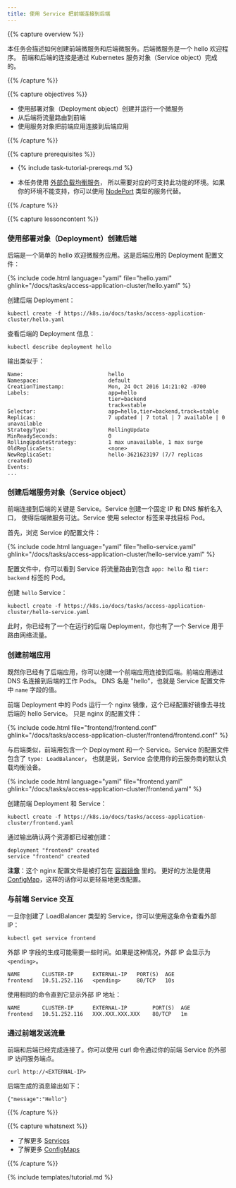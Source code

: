 ```yaml
---
title: 使用 Service 把前端连接到后端
---
```



{{% capture overview %}}




本任务会描述如何创建前端微服务和后端微服务。后端微服务是一个 hello 欢迎程序。
前端和后端的连接是通过 Kubernetes 服务对象（Service object）完成的。

{{% /capture %}}


{{% capture objectives %}}




* 使用部署对象（Deployment object）创建并运行一个微服务
* 从后端将流量路由到前端
* 使用服务对象把前端应用连接到后端应用

{{% /capture %}}


{{% capture prerequisites %}}

* {% include task-tutorial-prereqs.md %}


* 本任务使用 [外部负载均衡服务](/docs/tasks/access-application-cluster/create-external-load-balancer/)，
  所以需要对应的可支持此功能的环境。如果你的环境不能支持，你可以使用
  [NodePort](/docs/user-guide/services/#type-nodeport) 类型的服务代替。

{{% /capture %}}


{{% capture lessoncontent %}}


### 使用部署对象（Deployment）创建后端



后端是一个简单的 hello 欢迎微服务应用。这是后端应用的 Deployment 配置文件：

{% include code.html language="yaml" file="hello.yaml" ghlink="/docs/tasks/access-application-cluster/hello.yaml" %}


创建后端 Deployment：

```
kubectl create -f https://k8s.io/docs/tasks/access-application-cluster/hello.yaml
```


查看后端的 Deployment 信息：

```
kubectl describe deployment hello
```


输出类似于：

```
Name:                           hello
Namespace:                      default
CreationTimestamp:              Mon, 24 Oct 2016 14:21:02 -0700
Labels:                         app=hello
                                tier=backend
                                track=stable
Selector:                       app=hello,tier=backend,track=stable
Replicas:                       7 updated | 7 total | 7 available | 0 unavailable
StrategyType:                   RollingUpdate
MinReadySeconds:                0
RollingUpdateStrategy:          1 max unavailable, 1 max surge
OldReplicaSets:                 <none>
NewReplicaSet:                  hello-3621623197 (7/7 replicas created)
Events:
...
```


### 创建后端服务对象（Service object）





前端连接到后端的关键是 Service。Service 创建一个固定 IP 和 DNS 解析名入口，
使得后端微服务可达。Service 使用 selector 标签来寻找目标 Pod。


首先，浏览 Service 的配置文件：

{% include code.html language="yaml" file="hello-service.yaml" ghlink="/docs/tasks/access-application-cluster/hello-service.yaml" %}



配置文件中，你可以看到 Service 将流量路由到包含 `app: hello` 和 `tier: backend` 标签的 Pod。


创建 `hello` Service：

```
kubectl create -f https://k8s.io/docs/tasks/access-application-cluster/hello-service.yaml
```



此时，你已经有了一个在运行的后端 Deployment，你也有了一个 Service 用于路由网络流量。


### 创建前端应用





既然你已经有了后端应用，你可以创建一个前端应用连接到后端。前端应用通过 DNS 名连接到后端的工作 Pods。
DNS 名是 "hello"，也就是 Service 配置文件中 `name` 字段的值。



前端 Deployment 中的 Pods 运行一个 nginx 镜像，这个已经配置好镜像去寻找后端的 hello Service。
只是 nginx 的配置文件：

{% include code.html file="frontend/frontend.conf" ghlink="/docs/tasks/access-application-cluster/frontend/frontend.conf" %}




与后端类似，前端用包含一个 Deployment 和一个 Service。Service 的配置文件包含了 `type: LoadBalancer`，
也就是说，Service 会使用你的云服务商的默认负载均衡设备。

{% include code.html language="yaml" file="frontend.yaml" ghlink="/docs/tasks/access-application-cluster/frontend.yaml" %}


创建前端 Deployment 和 Service：

```
kubectl create -f https://k8s.io/docs/tasks/access-application-cluster/frontend.yaml
```


通过输出确认两个资源都已经被创建：

```
deployment "frontend" created
service "frontend" created
```






**注意**：这个 nginx 配置文件是被打包在 [容器镜像](/docs/tasks/access-application-cluster/frontend/Dockerfile) 里的。
更好的方法是使用 [ConfigMap](/docs/tasks/configure-pod-container/configure-pod-configmap/)，这样的话你可以更轻易地更改配置。


### 与前端 Service 交互



一旦你创建了 LoadBalancer 类型的 Service，你可以使用这条命令查看外部 IP：

```
kubectl get service frontend
```



外部 IP 字段的生成可能需要一些时间。如果是这种情况，外部 IP 会显示为 `<pending>`。

```
NAME       CLUSTER-IP      EXTERNAL-IP   PORT(S)  AGE
frontend   10.51.252.116   <pending>     80/TCP   10s
```


使用相同的命令直到它显示外部 IP 地址：

```
NAME       CLUSTER-IP      EXTERNAL-IP        PORT(S)  AGE
frontend   10.51.252.116   XXX.XXX.XXX.XXX    80/TCP   1m
```


### 通过前端发送流量



前端和后端已经完成连接了。你可以使用 curl 命令通过你的前端 Service 的外部 IP 访问服务端点。

```
curl http://<EXTERNAL-IP>
```


后端生成的消息输出如下：

```
{"message":"Hello"}
```

{{% /capture %}}


{{% capture whatsnext %}}



* 了解更多 [Services](/docs/concepts/services-networking/service/)
* 了解更多 [ConfigMaps](/docs/tasks/configure-pod-container/configure-pod-configmap/)

{{% /capture %}}

{% include templates/tutorial.md %}
